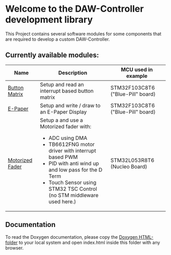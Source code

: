 # Welcome to the DAW-Controller development library

This Project contains several software modules for some components that are required to
develop a custom DAW-Controller.

## Currently available modules:

| Name													| Description										| MCU used in example				|
| ----------------------------------------------------- | ------------------------------------------------- | --------------------------------- |
| [Button Matrix](F103C8T6_DemoProject_ButtonMatrix)	| Setup and read an interrupt based button matrix 	| STM32F103C8T6 ("Blue-Pill" board)	|
| [E-Paper](F103C8T6_DemoProject_E-Paper_SSD1681)		| Setup and write / draw to an E-Paper Display		| STM32F103C8T6 ("Blue-Pill" board) |
| [Motorized Fader](L053R8T6_DemoProject_MotorizedFader)| Setup a and use a Motorized fader with: <ul><li>ADC using DMA</li><li>TB6612FNG motor driver with interrupt based PWM</li><li>PID with anti wind up and low pass for the D Term</li><li>Touch Sensor using STM32 TSC Control (no STM middleware used here.)</li></ul> 			| STM32L053R8T6 (Nucleo Board)		|

## Documentation
To read the Doxygen documentation, please copy the [Doxygen HTML-folder](Doxygen/HTML/html) to your local system 
and open index.html inside this folder with any browser.